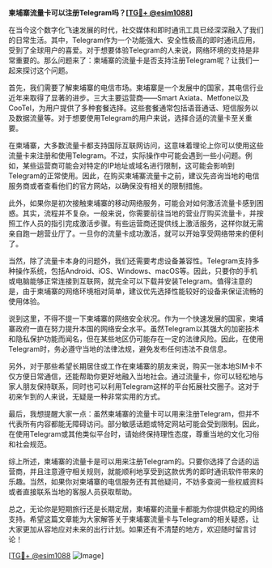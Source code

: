 **柬埔寨流量卡可以注册Telegram吗？[[TG💪+ @esim1088](https://t.me/s/esim1088)]**

在当今这个数字化飞速发展的时代，社交媒体和即时通讯工具已经深深融入了我们的日常生活。其中，Telegram作为一个功能强大、安全性极高的即时通讯应用，受到了全球用户的喜爱。对于想要体验Telegram的人来说，网络环境的支持是非常重要的。那么问题来了：柬埔寨的流量卡是否支持注册Telegram呢？让我们一起来探讨这个问题。

首先，我们需要了解柬埔寨的电信市场。柬埔寨是一个发展中的国家，其电信行业近年来取得了显著的进步。三大主要运营商——Smart Axiata、Metfone以及CooTel，为用户提供了多种套餐选择。这些套餐通常包括语音通话、短信服务以及数据流量等。对于想要使用Telegram的用户来说，选择合适的流量卡至关重要。

在柬埔寨，大多数流量卡都支持国际互联网访问，这意味着理论上你可以使用这些流量卡来注册和使用Telegram。不过，实际操作中可能会遇到一些小问题。例如，某些运营商可能会对特定的IP地址或域名进行限制，这可能会影响到Telegram的正常使用。因此，在购买柬埔寨流量卡之前，建议先咨询当地的电信服务商或者查看他们的官方网站，以确保没有相关的限制措施。

此外，如果你是初次接触柬埔寨的移动网络服务，可能会对如何激活流量卡感到困惑。其实，流程并不复杂。一般来说，你需要前往当地的营业厅购买流量卡，并按照工作人员的指引完成激活步骤。有些运营商还提供线上激活服务，这样你就无需亲自跑一趟营业厅了。一旦你的流量卡成功激活，就可以开始享受网络带来的便利了。

当然，除了流量卡本身的问题外，我们还需要考虑设备兼容性。Telegram支持多种操作系统，包括Android、iOS、Windows、macOS等。因此，只要你的手机或电脑能够正常连接到互联网，就完全可以下载并安装Telegram。值得注意的是，由于柬埔寨的网络环境相对简单，建议优先选择性能较好的设备来保证流畅的使用体验。

说到这里，不得不提一下柬埔寨的网络安全状况。作为一个快速发展的国家，柬埔寨政府一直在努力提升本国的网络安全水平。虽然Telegram以其强大的加密技术和隐私保护功能而闻名，但在某些地区仍可能存在一定的法律风险。因此，在使用Telegram时，务必遵守当地的法律法规，避免发布任何违法不良信息。

另外，对于那些希望长期居住或工作在柬埔寨的朋友来说，购买一张本地SIM卡不仅方便日常通信，还能帮助你更好地融入当地社会。通过流量卡，你可以轻松地与家人朋友保持联系，同时也可以利用Telegram这样的平台拓展社交圈子。这对于初来乍到的人来说，无疑是一种非常实用的方式。

最后，我想提醒大家一点：虽然柬埔寨的流量卡可以用来注册Telegram，但并不代表所有内容都能无障碍访问。部分敏感话题或特定网站可能会受到限制。因此，在使用Telegram或其他类似平台时，请始终保持理性态度，尊重当地的文化习俗和社会规范。

综上所述，柬埔寨的流量卡是可以用来注册Telegram的。只要你选择了合适的运营商，并且注意遵守相关规则，就能顺利地享受到这款优秀的即时通讯软件带来的乐趣。当然，如果你对柬埔寨的电信服务还有其他疑问，不妨多查阅一些权威资料或者直接联系当地的客服人员获取帮助。

总之，无论你是短期旅行还是长期定居，柬埔寨的流量卡都能为你提供稳定的网络支持。希望这篇文章能为大家解答关于柬埔寨流量卡与Telegram的相关疑惑，让大家更加从容地应对未来的出行计划。如果还有不清楚的地方，欢迎随时留言讨论！

[[TG💪+ @esim1088](https://t.me/s/esim1088) ![Image](https://i.postimg.cc/4NQfJmqS/Snipaste-2025-05-13-00-14-12.png)]